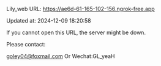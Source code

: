 Lily_web URL: https://ae6d-61-165-102-156.ngrok-free.app

Updated at: 2024-12-09 18:20:58

If you cannot open this URL, the server might be down.

Please contact: 

goley04@foxmail.com Or Wechat:GL_yeaH